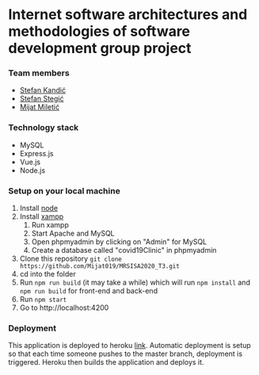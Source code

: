 # Internet software architectures and methodologies of software development group project
### Team members

* [Stefan Kandić](https://github.com/ssttefann)
* [Stefan Stegić](https://github.com/phuskus)
* [Mijat Miletić](https://github.com/Mijat019)


### Technology stack
* MySQL
* Express.js
* Vue.js
* Node.js

### Setup on your local machine

1. Install [node](https://nodejs.org/en/)
2. Install [xampp](https://www.apachefriends.org/download.html)
   1. Run xampp
   2. Start Apache and MySQL
   3. Open phpmyadmin by clicking on "Admin" for MySQL
   4. Create a database called "covid19Clinic" in phpmyadmin
3. Clone this repository `git clone https://github.com/Mijat019/MRSISA2020_T3.git`
4. cd into the folder
5. Run `npm run build` (it may take a while) which will run `npm install` and `npm run build` for front-end and back-end
6. Run `npm start`
7. Go to http://localhost:4200

### Deployment

This application is deployed to heroku [link](https://covid19-clinic.herokuapp.com/).
Automatic deployment is setup so that each time someone pushes to the master branch, deployment is triggered. Heroku then builds the application and deploys it.
